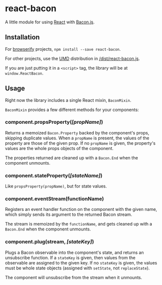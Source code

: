 # react-bacon

A little module for using [React](http://facebook.github.io/) with [Bacon.js](http://baconjs.github.io/).

## Installation

For [browserify](http://browserify.org/) projects, `npm install --save react-bacon`.

For other projects, use the [UMD](https://github.com/umdjs/umd) distribution in [/dist/react-bacon.js](https://raw.githubusercontent.com/jamesmacaulay/react-bacon/master/dist/react-bacon.js).

If you are just putting it in a `<script>` tag, the library will be at `window.ReactBacon`.

## Usage

Right now the library includes a single React mixin, `BaconMixin`.

`BaconMixin` provides a few different methods for your components:

### component.propsProperty(_[propName]_)

Returns a memoized `Bacon.Property` backed by the component's props, skipping duplicate values. When a `propName` is present, the values of the property are those of the given prop. If no `propName` is given, the property's values are the whole props objects of the component.

The properties returned are cleaned up with a `Bacon.End` when the component unmounts.

### component.stateProperty(_[stateName]_)

Like `propsProperty(propName)`, but for state values.

### component.eventStream(functionName)

Registers an event handler function on the component with the given name, which simply sends its argument to the returned Bacon stream.

The stream is memoized by the `functionName`, and gets cleaned up with a `Bacon.End` when the component unmounts.

### component.plug(stream, _[stateKey]_)

Plugs a Bacon observable into the component's state, and returns an unsubscribe function. If a `stateKey` is given, then values from the observable are assigned to the given key. If no `stateKey` is given, the values must be whole state objects (assigned with `setState`, not `replaceState`).

The component will unsubscribe from the stream when it unmounts.
